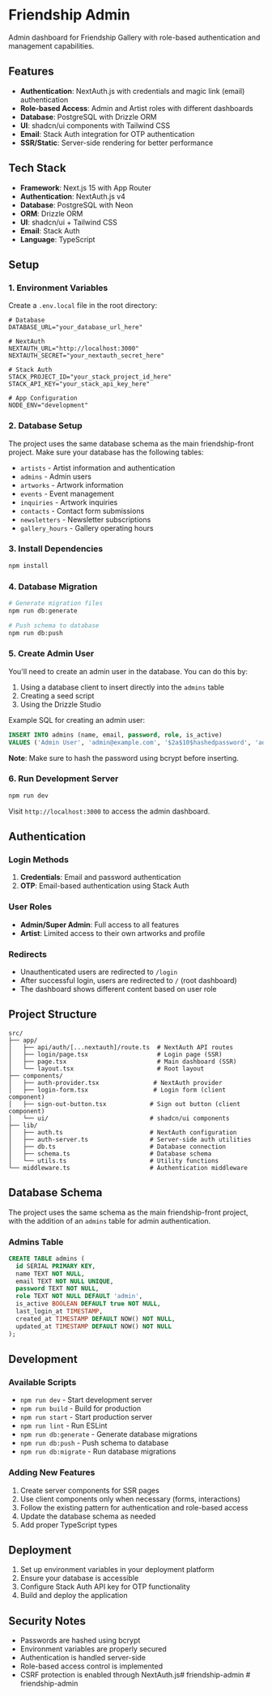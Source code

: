 # Friendship Admin

Admin dashboard for Friendship Gallery with role-based authentication and management capabilities.

## Features

- **Authentication**: NextAuth.js with credentials and magic link (email) authentication
- **Role-based Access**: Admin and Artist roles with different dashboards
- **Database**: PostgreSQL with Drizzle ORM
- **UI**: shadcn/ui components with Tailwind CSS
- **Email**: Stack Auth integration for OTP authentication
- **SSR/Static**: Server-side rendering for better performance

## Tech Stack

- **Framework**: Next.js 15 with App Router
- **Authentication**: NextAuth.js v4
- **Database**: PostgreSQL with Neon
- **ORM**: Drizzle ORM
- **UI**: shadcn/ui + Tailwind CSS
- **Email**: Stack Auth
- **Language**: TypeScript

## Setup

### 1. Environment Variables

Create a `.env.local` file in the root directory:

```env
# Database
DATABASE_URL="your_database_url_here"

# NextAuth
NEXTAUTH_URL="http://localhost:3000"
NEXTAUTH_SECRET="your_nextauth_secret_here"

# Stack Auth
STACK_PROJECT_ID="your_stack_project_id_here"
STACK_API_KEY="your_stack_api_key_here"

# App Configuration
NODE_ENV="development"
```

### 2. Database Setup

The project uses the same database schema as the main friendship-front project. Make sure your database has the following tables:

- `artists` - Artist information and authentication
- `admins` - Admin users
- `artworks` - Artwork information
- `events` - Event management
- `inquiries` - Artwork inquiries
- `contacts` - Contact form submissions
- `newsletters` - Newsletter subscriptions
- `gallery_hours` - Gallery operating hours

### 3. Install Dependencies

```bash
npm install
```

### 4. Database Migration

```bash
# Generate migration files
npm run db:generate

# Push schema to database
npm run db:push
```

### 5. Create Admin User

You'll need to create an admin user in the database. You can do this by:

1. Using a database client to insert directly into the `admins` table
2. Creating a seed script
3. Using the Drizzle Studio

Example SQL for creating an admin user:

```sql
INSERT INTO admins (name, email, password, role, is_active) 
VALUES ('Admin User', 'admin@example.com', '$2a$10$hashedpassword', 'admin', true);
```

**Note**: Make sure to hash the password using bcrypt before inserting.

### 6. Run Development Server

```bash
npm run dev
```

Visit `http://localhost:3000` to access the admin dashboard.

## Authentication

### Login Methods

1. **Credentials**: Email and password authentication
2. **OTP**: Email-based authentication using Stack Auth

### User Roles

- **Admin/Super Admin**: Full access to all features
- **Artist**: Limited access to their own artworks and profile

### Redirects

- Unauthenticated users are redirected to `/login`
- After successful login, users are redirected to `/` (root dashboard)
- The dashboard shows different content based on user role

## Project Structure

```
src/
├── app/
│   ├── api/auth/[...nextauth]/route.ts  # NextAuth API routes
│   ├── login/page.tsx                   # Login page (SSR)
│   ├── page.tsx                         # Main dashboard (SSR)
│   └── layout.tsx                       # Root layout
├── components/
│   ├── auth-provider.tsx               # NextAuth provider
│   ├── login-form.tsx                  # Login form (client component)
│   ├── sign-out-button.tsx            # Sign out button (client component)
│   └── ui/                            # shadcn/ui components
├── lib/
│   ├── auth.ts                        # NextAuth configuration
│   ├── auth-server.ts                 # Server-side auth utilities
│   ├── db.ts                          # Database connection
│   ├── schema.ts                      # Database schema
│   └── utils.ts                       # Utility functions
└── middleware.ts                      # Authentication middleware
```

## Database Schema

The project uses the same schema as the main friendship-front project, with the addition of an `admins` table for admin authentication.

### Admins Table

```sql
CREATE TABLE admins (
  id SERIAL PRIMARY KEY,
  name TEXT NOT NULL,
  email TEXT NOT NULL UNIQUE,
  password TEXT NOT NULL,
  role TEXT NOT NULL DEFAULT 'admin',
  is_active BOOLEAN DEFAULT true NOT NULL,
  last_login_at TIMESTAMP,
  created_at TIMESTAMP DEFAULT NOW() NOT NULL,
  updated_at TIMESTAMP DEFAULT NOW() NOT NULL
);
```

## Development

### Available Scripts

- `npm run dev` - Start development server
- `npm run build` - Build for production
- `npm run start` - Start production server
- `npm run lint` - Run ESLint
- `npm run db:generate` - Generate database migrations
- `npm run db:push` - Push schema to database
- `npm run db:migrate` - Run database migrations

### Adding New Features

1. Create server components for SSR pages
2. Use client components only when necessary (forms, interactions)
3. Follow the existing pattern for authentication and role-based access
4. Update the database schema as needed
5. Add proper TypeScript types

## Deployment

1. Set up environment variables in your deployment platform
2. Ensure your database is accessible
3. Configure Stack Auth API key for OTP functionality
4. Build and deploy the application

## Security Notes

- Passwords are hashed using bcrypt
- Environment variables are properly secured
- Authentication is handled server-side
- Role-based access control is implemented
- CSRF protection is enabled through NextAuth.js#   f r i e n d s h i p - a d m i n  
 #   f r i e n d s h i p - a d m i n  
 